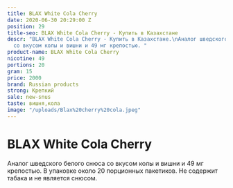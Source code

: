```yaml
---
title: BLAX White Cola Cherry
date: 2020-06-30 20:29:00 Z
position: 29
title-seo: BLAX White Cola Cherry - Купить в Казахстане
descr: "BLAX White Cola Cherry - Купить в Казахстане.\nАналог шведского белого снюса
  со вкусом колы и вишни и 49 мг крепостью. "
product-name: BLAX White Cola Cherry
nicotine: 49
portions: 20
gram: 15
price: 2000
brand: Russian products
strong: Крепкий
sale: new-snus
taste: вишня,кола
image: "/uploads/Blax%20cherry%20cola.jpeg"
---
```


# **BLAX White Cola Cherry**
Аналог шведского белого снюса со вкусом колы и вишни и 49 мг крепостью. 
В упаковке около 20 порционных пакетиков. 
Не содержит табака и не является снюсом.
